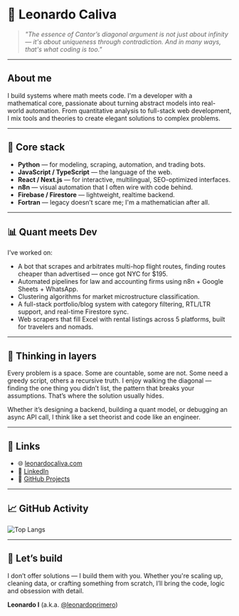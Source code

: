 # 🧮 Leonardo Caliva

> *"The essence of Cantor’s diagonal argument is not just about infinity — it's about uniqueness through contradiction. And in many ways, that's what coding is too."*

---

## About me

I build systems where math meets code. I'm a developer with a mathematical core, passionate about turning abstract models into real-world automation. From quantitative analysis to full-stack web development, I mix tools and theories to create elegant solutions to complex problems.

---

## 🔬 Core stack

* **Python** — for modeling, scraping, automation, and trading bots.
* **JavaScript / TypeScript** — the language of the web.
* **React / Next.js** — for interactive, multilingual, SEO-optimized interfaces.
* **n8n** — visual automation that I often wire with code behind.
* **Firebase / Firestore** — lightweight, realtime backend.
* **Fortran** — legacy doesn’t scare me; I'm a mathematician after all.

---

## 📊 Quant meets Dev

I’ve worked on:

* A bot that scrapes and arbitrates multi-hop flight routes, finding routes cheaper than advertised — once got NYC for \$195.
* Automated pipelines for law and accounting firms using n8n + Google Sheets + WhatsApp.
* Clustering algorithms for market microstructure classification.
* A full-stack portfolio/blog system with category filtering, RTL/LTR support, and real-time Firestore sync.
* Web scrapers that fill Excel with rental listings across 5 platforms, built for travelers and nomads.

---

## 🧠 Thinking in layers

Every problem is a space. Some are countable, some are not. Some need a greedy script, others a recursive truth. I enjoy walking the diagonal — finding the one thing you didn’t list, the pattern that breaks your assumptions. That’s where the solution usually hides.

Whether it’s designing a backend, building a quant model, or debugging an async API call, I think like a set theorist and code like an engineer.

---

## 📡 Links

* 🌐 [leonardocaliva.com](https://leonardocaliva.com)
* 🔗 [LinkedIn](https://www.linkedin.com/in/leonardoprimero/)
* 🧪 [GitHub Projects](https://github.com/leonardoprimero)

---

## 📈 GitHub Activity


![Top Langs](https://github-readme-stats.vercel.app/api/top-langs/?username=leonardoprimero\&layout=compact\&theme=dracula)

---

## 🤝 Let’s build

I don’t offer solutions — I build them with you. Whether you're scaling up, cleaning data, or crafting something from scratch, I’ll bring the code, logic and obsession with detail.

**Leonardo I** (a.k.a. [@leonardoprimero](https://github.com/leonardoprimero))

